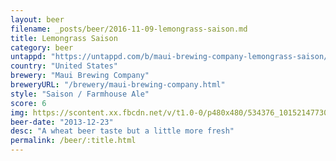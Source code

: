 ```yaml
---
layout: beer
filename: _posts/beer/2016-11-09-lemongrass-saison.md
title: Lemongrass Saison
category: beer
untappd: "https://untappd.com/b/maui-brewing-company-lemongrass-saison/303112"
country: "United States"
brewery: "Maui Brewing Company"
breweryURL: "/brewery/maui-brewing-company.html"
style: "Saison / Farmhouse Ale"
score: 6
img: https://scontent.xx.fbcdn.net/v/t1.0-0/p480x480/534376_10152147730388745_345071070_n.jpg?_nc_cat=100&_nc_ht=scontent.xx&oh=7b9d69872dea1646bc931fa0b5c507c0&oe=5C9711CD
beer-date: "2013-12-23"
desc: "A wheat beer taste but a little more fresh"
permalink: /beer/:title.html
---
```

